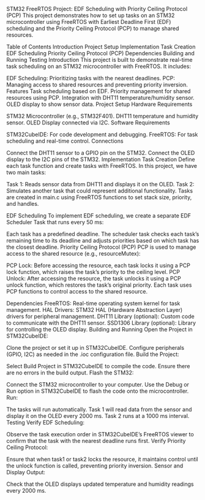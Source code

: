 STM32 FreeRTOS Project: EDF Scheduling with Priority Ceiling Protocol (PCP)
This project demonstrates how to set up tasks on an STM32 microcontroller using FreeRTOS with Earliest Deadline First (EDF) scheduling and the Priority Ceiling Protocol (PCP) to manage shared resources.

Table of Contents
Introduction
Project Setup
Implementation
Task Creation
EDF Scheduling
Priority Ceiling Protocol (PCP)
Dependencies
Building and Running
Testing
Introduction
This project is built to demonstrate real-time task scheduling on an STM32 microcontroller with FreeRTOS. It includes:

EDF Scheduling: Prioritizing tasks with the nearest deadlines.
PCP: Managing access to shared resources and preventing priority inversion.
Features
Task scheduling based on EDF.
Priority management for shared resources using PCP.
Integration with DHT11 temperature/humidity sensor.
OLED display to show sensor data.
Project Setup
Hardware Requirements

STM32 Microcontroller (e.g., STM32F401).
DHT11 temperature and humidity sensor.
OLED Display connected via I2C.
Software Requirements

STM32CubeIDE: For code development and debugging.
FreeRTOS: For task scheduling and real-time control.
Connections

Connect the DHT11 sensor to a GPIO pin on the STM32.
Connect the OLED display to the I2C pins of the STM32.
Implementation
Task Creation
Define each task function and create tasks with FreeRTOS. In this project, we have two main tasks:

Task 1: Reads sensor data from DHT11 and displays it on the OLED.
Task 2: Simulates another task that could represent additional functionality.
Tasks are created in main.c using FreeRTOS functions to set stack size, priority, and handles.

EDF Scheduling
To implement EDF scheduling, we create a separate EDF Scheduler Task that runs every 50 ms:

Each task has a predefined deadline.
The scheduler task checks each task’s remaining time to its deadline and adjusts priorities based on which task has the closest deadline.
Priority Ceiling Protocol (PCP)
PCP is used to manage access to the shared resource (e.g., resourceMutex):

PCP Lock: Before accessing the resource, each task locks it using a PCP lock function, which raises the task’s priority to the ceiling level.
PCP Unlock: After accessing the resource, the task unlocks it using a PCP unlock function, which restores the task’s original priority.
Each task uses PCP functions to control access to the shared resource.

Dependencies
FreeRTOS: Real-time operating system kernel for task management.
HAL Drivers: STM32 HAL (Hardware Abstraction Layer) drivers for peripheral management.
DHT11 Library (optional): Custom code to communicate with the DHT11 sensor.
SSD1306 Library (optional): Library for controlling the OLED display.
Building and Running
Open the Project in STM32CubeIDE:

Clone the project or set it up in STM32CubeIDE.
Configure peripherals (GPIO, I2C) as needed in the .ioc configuration file.
Build the Project:

Select Build Project in STM32CubeIDE to compile the code.
Ensure there are no errors in the build output.
Flash the STM32:

Connect the STM32 microcontroller to your computer.
Use the Debug or Run option in STM32CubeIDE to flash the code onto the microcontroller.
Run:

The tasks will run automatically. Task 1 will read data from the sensor and display it on the OLED every 2000 ms. Task 2 runs at a 1000 ms interval.
Testing
Verify EDF Scheduling:

Observe the task execution order in STM32CubeIDE’s FreeRTOS viewer to confirm that the task with the nearest deadline runs first.
Verify Priority Ceiling Protocol:

Ensure that when task1 or task2 locks the resource, it maintains control until the unlock function is called, preventing priority inversion.
Sensor and Display Output:

Check that the OLED displays updated temperature and humidity readings every 2000 ms.
